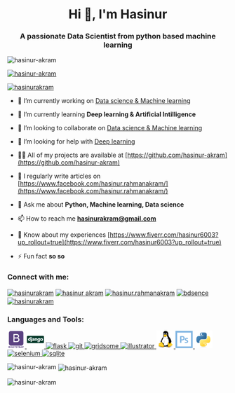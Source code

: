 <h1 align="center">Hi 👋, I'm Hasinur</h1>
<h3 align="center">A passionate Data Scientist from python based machine learning</h3>

<p align="left"> <img src="https://komarev.com/ghpvc/?username=hasinur-akram&label=Profile%20views&color=0e75b6&style=flat" alt="hasinur-akram" /> </p>

<p align="left"> <a href="https://github.com/ryo-ma/github-profile-trophy"><img src="https://github-profile-trophy.vercel.app/?username=hasinur-akram" alt="hasinur-akram" /></a> </p>

<p align="left"> <a href="https://twitter.com/hasinurakram" target="blank"><img src="https://img.shields.io/twitter/follow/hasinurakram?logo=twitter&style=for-the-badge" alt="hasinurakram" /></a> </p>

- 🔭 I’m currently working on [Data science & Machine learning](https://hrventureai.com/)

- 🌱 I’m currently learning **Deep learning & Artificial Intilligence**

- 👯 I’m looking to collaborate on [Data science & Machine learning](https://hrventureai.com/)

- 🤝 I’m looking for help with [Deep learning](https://hrventureai.com/)

- 👨‍💻 All of my projects are available at [https://github.com/hasinur-akram](https://github.com/hasinur-akram)

- 📝 I regularly write articles on [https://www.facebook.com/hasinur.rahmanakram/](https://www.facebook.com/hasinur.rahmanakram/)

- 💬 Ask me about **Python, Machine learning, Data science**

- 📫 How to reach me **hasinurakram@gmail.com**

- 📄 Know about my experiences [https://www.fiverr.com/hasinur6003?up_rollout=true](https://www.fiverr.com/hasinur6003?up_rollout=true)

- ⚡ Fun fact **so so**

<h3 align="left">Connect with me:</h3>
<p align="left">
<a href="https://twitter.com/hasinurakram" target="blank"><img align="center" src="https://raw.githubusercontent.com/rahuldkjain/github-profile-readme-generator/master/src/images/icons/Social/twitter.svg" alt="hasinurakram" height="30" width="40" /></a>
<a href="https://linkedin.com/in/hasinur akram" target="blank"><img align="center" src="https://raw.githubusercontent.com/rahuldkjain/github-profile-readme-generator/master/src/images/icons/Social/linked-in-alt.svg" alt="hasinur akram" height="30" width="40" /></a>
<a href="https://fb.com/hasinur.rahmanakram" target="blank"><img align="center" src="https://raw.githubusercontent.com/rahuldkjain/github-profile-readme-generator/master/src/images/icons/Social/facebook.svg" alt="hasinur.rahmanakram" height="30" width="40" /></a>
<a href="https://www.youtube.com/c/bdsence" target="blank"><img align="center" src="https://raw.githubusercontent.com/rahuldkjain/github-profile-readme-generator/master/src/images/icons/Social/youtube.svg" alt="bdsence" height="30" width="40" /></a>
<a href="https://www.hackerrank.com/hasinurakram" target="blank"><img align="center" src="https://raw.githubusercontent.com/rahuldkjain/github-profile-readme-generator/master/src/images/icons/Social/hackerrank.svg" alt="hasinurakram" height="30" width="40" /></a>
</p>

<h3 align="left">Languages and Tools:</h3>
<p align="left"> <a href="https://getbootstrap.com" target="_blank"> <img src="https://raw.githubusercontent.com/devicons/devicon/master/icons/bootstrap/bootstrap-plain-wordmark.svg" alt="bootstrap" width="40" height="40"/> </a> <a href="https://www.djangoproject.com/" target="_blank"> <img src="https://raw.githubusercontent.com/devicons/devicon/master/icons/django/django-original.svg" alt="django" width="40" height="40"/> </a> <a href="https://flask.palletsprojects.com/" target="_blank"> <img src="https://www.vectorlogo.zone/logos/pocoo_flask/pocoo_flask-icon.svg" alt="flask" width="40" height="40"/> </a> <a href="https://git-scm.com/" target="_blank"> <img src="https://www.vectorlogo.zone/logos/git-scm/git-scm-icon.svg" alt="git" width="40" height="40"/> </a> <a href="https://gridsome.org/" target="_blank"> <img src="https://www.vectorlogo.zone/logos/gridsome/gridsome-icon.svg" alt="gridsome" width="40" height="40"/> </a> <a href="https://www.adobe.com/in/products/illustrator.html" target="_blank"> <img src="https://www.vectorlogo.zone/logos/adobe_illustrator/adobe_illustrator-icon.svg" alt="illustrator" width="40" height="40"/> </a> <a href="https://www.linux.org/" target="_blank"> <img src="https://raw.githubusercontent.com/devicons/devicon/master/icons/linux/linux-original.svg" alt="linux" width="40" height="40"/> </a> <a href="https://www.photoshop.com/en" target="_blank"> <img src="https://raw.githubusercontent.com/devicons/devicon/master/icons/photoshop/photoshop-line.svg" alt="photoshop" width="40" height="40"/> </a> <a href="https://www.python.org" target="_blank"> <img src="https://raw.githubusercontent.com/devicons/devicon/master/icons/python/python-original.svg" alt="python" width="40" height="40"/> </a> <a href="https://www.selenium.dev" target="_blank"> <img src="https://raw.githubusercontent.com/detain/svg-logos/780f25886640cef088af994181646db2f6b1a3f8/svg/selenium-logo.svg" alt="selenium" width="40" height="40"/> </a> <a href="https://www.sqlite.org/" target="_blank"> <img src="https://www.vectorlogo.zone/logos/sqlite/sqlite-icon.svg" alt="sqlite" width="40" height="40"/> </a> </p>

<p><img align="left" src="https://github-readme-stats.vercel.app/api/top-langs?username=hasinur-akram&show_icons=true&locale=en&layout=compact" alt="hasinur-akram" /></p>

<p>&nbsp;<img align="center" src="https://github-readme-stats.vercel.app/api?username=hasinur-akram&show_icons=true&locale=en" alt="hasinur-akram" /></p>

<p><img align="center" src="https://github-readme-streak-stats.herokuapp.com/?user=hasinur-akram&" alt="hasinur-akram" /></p>
